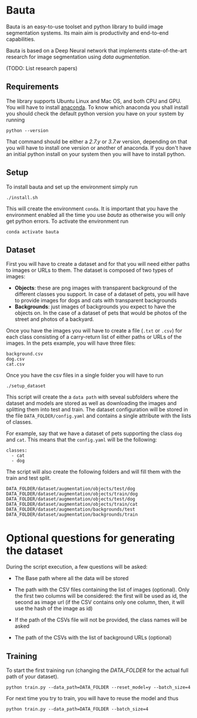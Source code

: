 # Bauta
Bauta is an easy-to-use toolset and python library to build image segmentation
systems. Its main aim is productivity and end-to-end capabilities.

Bauta is based on a Deep Neural network that implements state-of-the-art research
for image segmentation using *data augmentation*.

(TODO: List research papers)


## Requirements
The library supports Ubuntu Linux and Mac OS, and both CPU and GPU.
You will have to install [anaconda](https://conda.io/miniconda.html).
To know which anaconda you shall install you should check the default
python version you have on your system by running
```
python --version
```
That command should be either a *2.7.y* or *3.7.w* version, depending on that
you will have to install one version or another of anaconda.
If you don't have an initial python install on your system then you will
have to install python.

## Setup
To install bauta and set up the environment simply run
```
./install.sh
```
This will create the environment `conda`.
It is important that you have the environment enabled all the time you use
*bauta* as otherwise you will only get python errors.
To activate the environment run
```
conda activate bauta
```

## Dataset
First you will have to create a dataset and for that you will need either
paths to images or URLs to them.
The dataset is composed of two types of images:
- **Objects**: these are png images with transparent background of the different
classes you support. In case of a dataset of pets, you will have to provide
images for dogs and cats with transparent backgrounds
- **Backgrounds**: just images of backgrounds you expect to have the objects on.
In the case of a dataset of pets that would be photos of the street and photos of a backyard.


Once you have the images you will have to create a file (`.txt` or `.csv`)
for each class consisting of a carry-return list of either paths or URLs
of the images. In the pets example, you will have three files:
```
background.csv
dog.csv
cat.csv
```

Once you have the csv files in a single folder you will have to run
```
./setup_dataset
```

This script will create the a `data path` with seveal subfolders where the dataset and models are stored
as well as downloading the images and splitting them into test and train.
The dataset configuration will be stored in the file `DATA_FOLDER/config.yaml` and contains a single attribute with the
lists of classes.

For example, say that we have a dataset of pets supporting the class `dog`
and `cat`. This means that the `config.yaml` will be the following:
```
classes:
  - cat
  - dog
```

The script will also create the following folders and will fill them
with the train and test split.
```
DATA_FOLDER/dataset/augmentation/objects/test/dog
DATA_FOLDER/dataset/augmentation/objects/train/dog
DATA_FOLDER/dataset/augmentation/objects/test/dog
DATA_FOLDER/dataset/augmentation/objects/train/cat
DATA_FOLDER/dataset/augmentation/backgrounds/test
DATA_FOLDER/dataset/augmentation/backgrounds/train
```

# Optional questions for generating the dataset
During the script execution, a few questions will be asked:

* The Base path where all the data will be stored

* The path with the CSV files containing the list of images (optional).
Only the first two columns will be considered: the first will be used as id, the second as image url (if the CSV contains only one column, then, it will use the hash of the image as id)

* If the path of the CSVs file will not be provided, the class names will be asked

* The path of the CSVs with the list of background URLs (optional)


## Training
To start the first training run (changing the *DATA_FOLDER* for the actual
  full path of your dataset).
```
python train.py --data_path=DATA_FOLDER --reset_model=y --batch_size=4
```

For next time you try to train, you will have to reuse the model and thus
```
python train.py --data_path=DATA_FOLDER --batch_size=4
```
